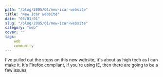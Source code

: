 ```yaml
---
path: "/blog/2005/01/new-icar-website"
title: "New Icar website"
date: "05/01/01"
slug: "/blog/2005/01/new-icar-website"
category: "web"
cover: ""
tags:
    web
    community
---
```

I've pulled out the stops on this new website, it's about as high tech as I can make it. It's Firefox compliant, if you're using IE, then there are going to be a few issues.